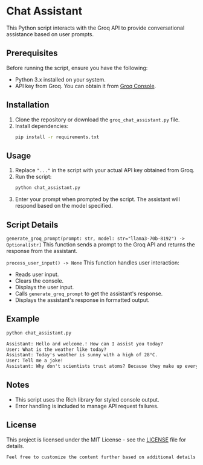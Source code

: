 # Chat Assistant

This Python script interacts with the Groq API to provide conversational assistance based on user prompts.

## Prerequisites

Before running the script, ensure you have the following:

- Python 3.x installed on your system.
- API key from Groq. You can obtain it from [Groq Console](https://console.groq.com/keys).

## Installation

1. Clone the repository or download the `groq_chat_assistant.py` file.
2. Install dependencies:
   ```bash
   pip install -r requirements.txt
   ```

## Usage
1. Replace `"..."` in the script with your actual API key obtained from Groq.
2. Run the script:
   ```bash
   python chat_assistant.py
   ```
3. Enter your prompt when prompted by the script. The assistant will respond based on the model specified.

## Script Details
`generate_groq_prompt(prompt: str, model: str="llama3-70b-8192") -> Optional[str]`
This function sends a prompt to the Groq API and returns the response from the assistant.

`process_user_input() -> None`
This function handles user interaction:

- Reads user input.
- Clears the console.
- Displays the user input.
- Calls `generate_groq_prompt` to get the assistant's response.
- Displays the assistant's response in formatted output.

## Example
```bash
python chat_assistant.py
```
```txt
Assistant: Hello and welcome.! How can I assist you today?
User: What is the weather like today?
Assistant: Today's weather is sunny with a high of 28°C.
User: Tell me a joke!
Assistant: Why don't scientists trust atoms? Because they make up everything!
```

## Notes
- This script uses the Rich library for styled console output.
- Error handling is included to manage API request failures.

## License
This project is licensed under the MIT License - see the [LICENSE](LICENSE) file for details.
```txt
Feel free to customize the content further based on additional details about your project, such as specific instructions for setting up the environment or any other relevant information.
```
